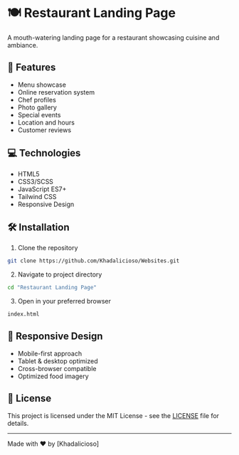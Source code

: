 # 🍽️ Restaurant Landing Page

A mouth-watering landing page for a restaurant showcasing cuisine and ambiance.

## 🚀 Features

- Menu showcase
- Online reservation system
- Chef profiles
- Photo gallery
- Special events
- Location and hours
- Customer reviews

## 💻 Technologies

- HTML5
- CSS3/SCSS
- JavaScript ES7+
- Tailwind CSS
- Responsive Design

## 🛠️ Installation

1. Clone the repository
```bash
git clone https://github.com/Khadalicioso/Websites.git
```

2. Navigate to project directory
```bash
cd "Restaurant Landing Page"
```

3. Open in your preferred browser
```bash
index.html
```

## 📱 Responsive Design

- Mobile-first approach
- Tablet & desktop optimized
- Cross-browser compatible
- Optimized food imagery

## 📄 License

This project is licensed under the MIT License - see the [LICENSE](../LICENSE) file for details.

---

Made with ❤️ by [Khadalicioso]
